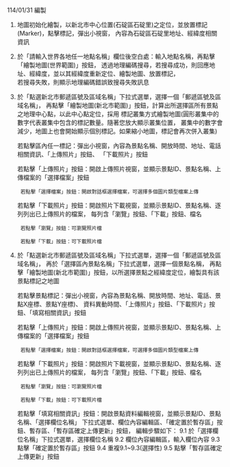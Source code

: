 114/01/31 編製
1. 地圖初始化繪製，以新北市中心位置(石碇區石碇里)之定位，並放置標記(Marker)，點擊標記，彈出小視窗，
   內容為石碇區石碇里地址、經緯度相關資訊

2. 於「請輸入世界各地任一地點名稱」欄位後空白處：輸入地點名稱，再點擊「繪製地圖(世界範圍)」按鈕，
   透過地理編碼搜尋，若搜尋成功，則回應地址、經緯度，並以其經緯度重新定位、繪製地圖、放置標記，   
   若搜尋失敗，則顯示地理編碼錯誤致搜尋失敗訊息

3. 於「點選新北市郵遞區號及區域名稱」下拉式選單，選擇一個「郵遞區號及區域名稱」，
   再點擊「繪製地圖(新北市範圍)」按鈕，計算出所選擇區所有景點之地理中心點，以此中心點定位，採用
   標記叢集方式繪製地圖(圓形叢集中的數字代表叢集中包含的標記數量。隨著您放大顯示叢集位置，
   叢集中的數字會減少，地圖上也會開始顯示個別標記。如果縮小地圖，標記會再次併入叢集)

   若點擊區內任一標記：彈出小視窗，內容為景點名稱、開放時間、地址、電話相關資訊、「上傳照片」按鈕、
   「下載照片」按鈕

   若點擊「上傳照片」按鈕：開啟上傳照片視窗，並顯示景點ID、景點名稱、上傳檔案的「選擇檔案」按鈕

        若點擊「選擇檔案」按鈕：開啟對話框選擇檔案，可選擇多個圖片類型檔案上傳

   若點擊「下載照片」按鈕：開啟照片下載視窗，並顯示景點ID、景點名稱、逐列列出已上傳照片的檔案，
   每列含「瀏覽」按鈕、「下載」按鈕、檔名

        若點擊「瀏覽」按鈕：可瀏覽照片檔

        若點擊「下載」按鈕：可下載照片檔
    
4. 於「點選新北市郵遞區號及區域名稱」下拉式選單，選擇一個「郵遞區號及區域名稱」，
   再於「選擇區內景點名稱」下拉式選單，選擇一個景點名稱， 
   再點擊「繪製地圖(新北市範圍)」按鈕，以所選擇景點之經緯度定位，繪製具有該景點標記之地圖

   若點擊景點標記：彈出小視窗，內容為景點名稱、開放時間、地址、電話、景點X座標、景點Y座標)、
   資料異動時間、「上傳照片」按鈕、「下載照片」按鈕、「填寫相關資訊」按鈕

   若點擊「上傳照片」按鈕：開啟上傳照片視窗，並顯示景點ID、景點名稱、上傳檔案的「選擇檔案」按鈕

        若點擊「選擇檔案」按鈕：開啟對話框選擇檔案，可選擇多個圖片類型檔案上傳

   若點擊「下載照片」按鈕：開啟照片下載視窗，並顯示景點ID、景點名稱、逐列列出已上傳照片的檔案，
   每列含「瀏覽」按鈕、「下載」按鈕、檔名

        若點擊「瀏覽」按鈕：可瀏覽照片檔

        若點擊「下載」按鈕：可下載照片檔   

   若點擊「填寫相關資訊」按鈕：開啟景點資料編輯視窗，並顯示景點ID、景點名稱、「選擇欄位名稱」
   下拉式選單、欄位內容編輯區、「確定置於暫存區」按鈕、暫存區、「暫存區確定上傳更新」按鈕，
   編輯步驟如下：
        9.1 於「選擇欄位名稱」下拉式選單，選擇欄位名稱
        9.2 欄位內容編輯區，輸入欄位內容
        9.3 點擊「確定置於暫存區」按鈕
        9.4 重複9.1~9.3(選擇性)
        9.5 點擊「暫存區確定上傳更新」按鈕